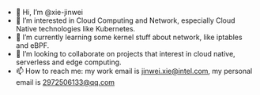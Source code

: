 - 👋 Hi, I’m @xie-jinwei
- 👀 I’m interested in Cloud Computing and Network, especially Cloud Native technologies like Kubernetes.
- 🌱 I’m currently learning some kernel stuff about network, like iptables and eBPF.
- 💞️ I’m looking to collaborate on projects that interest in cloud native, serverless and edge computing.
- 📫 How to reach me: my work email is jinwei.xie@intel.com, my personal email is 2972506133@qq.com

<!---
xie-jinwei/xie-jinwei is a ✨ special ✨ repository because its `README.md` (this file) appears on your GitHub profile.
You can click the Preview link to take a look at your changes.
--->
